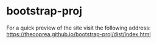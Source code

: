 # bootstrap-proj
For a quick preview of the site visit the following address:
https://theooprea.github.io/bootstrap-proj/dist/index.html

